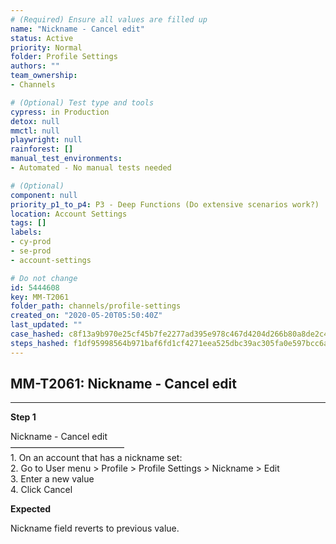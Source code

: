 ```yaml
---
# (Required) Ensure all values are filled up
name: "Nickname - Cancel edit"
status: Active
priority: Normal
folder: Profile Settings
authors: ""
team_ownership: 
- Channels

# (Optional) Test type and tools
cypress: in Production
detox: null
mmctl: null
playwright: null
rainforest: []
manual_test_environments: 
- Automated - No manual tests needed

# (Optional)
component: null
priority_p1_to_p4: P3 - Deep Functions (Do extensive scenarios work?)
location: Account Settings
tags: []
labels: 
- cy-prod
- se-prod
- account-settings

# Do not change
id: 5444608
key: MM-T2061
folder_path: channels/profile-settings
created_on: "2020-05-20T05:50:40Z"
last_updated: ""
case_hashed: c8f13a9b970e25cf45b7fe2277ad395e978c467d4204d266b80a8de2c4868dc7b8c53f9da97a365a6dadcbc85163825e
steps_hashed: f1df95998564b971baf6fd1cf4271eea525dbc39ac305fa0e597bcc6a6dc3f7943f241751df026e856da7a0fa55c388a
---
```


## MM-T2061: Nickname - Cancel edit

---

**Step 1**

Nickname - Cancel edit\
—————————————\
1\. On an account that has a nickname set:\
2\. Go to User menu > Profile > Profile Settings > Nickname > Edit\
3\. Enter a new value\
4\. Click Cancel

**Expected**

Nickname field reverts to previous value.

